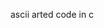 ascii arted code in c
                                                                                                    
                                                         


